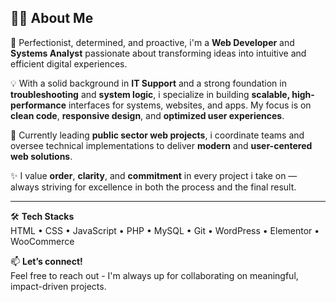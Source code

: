 ## 👨‍💻 About Me

🎯 Perfectionist, determined, and proactive, i'm a **Web Developer** and **Systems Analyst** passionate about transforming ideas into intuitive and efficient digital experiences.

💡 With a solid background in **IT Support** and a strong foundation in **troubleshooting** and **system logic**, i specialize in building **scalable, high-performance** interfaces for systems, websites, and apps. My focus is on **clean code**, **responsive design**, and **optimized user experiences**.

🚀 Currently leading **public sector web projects**, i coordinate teams and oversee technical implementations to deliver **modern** and **user-centered web solutions**.

✨ I value **order**, **clarity**, and **commitment** in every project i take on — always striving for excellence in both the process and the final result.

---

🛠️ **Tech Stacks**  
HTML • CSS • JavaScript • PHP • MySQL • Git • WordPress • Elementor • WooCommerce  

📫 **Let’s connect!**  
Feel free to reach out - I'm always up for collaborating on meaningful, impact-driven projects.
